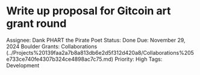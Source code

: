 # Write up proposal for Gitcoin art grant round

Assignee: Dank PHART the Pirate Poet 
Status: Done
Due: November 29, 2024
Boulder Grants: Collaborations (../Projects%20139faa2a7b8a813db6e2d5f312d420a8/Collaborations%205e733ce740fe4307b324ce4898ac7c75.md)
Priority: High
Tags: Development